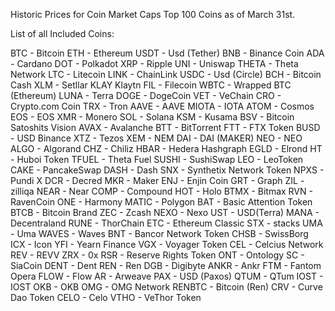 Historic Prices for Coin Market Caps Top 100 Coins as of March 31st.  

List of all Included Coins: 

BTC - Bitcoin
ETH - Ethereum
USDT - Usd (Tether)
BNB - Binance Coin
ADA - Cardano
DOT - Polkadot
XRP - Ripple
UNI - Uniswap
THETA - Theta Network
LTC - Litecoin
LINK - ChainLink
USDC - Usd (Circle)
BCH - Bitcoin Cash
XLM - Setllar
KLAY Klaytn
FIL - Filecoin
WBTC - Wrapped BTC (Ethereum)
LUNA - Terra
DOGE - DogeCoin
VET - VeChain
CRO - Crypto.com Coin
TRX - Tron
AAVE - AAVE
MIOTA - IOTA
ATOM - Cosmos
EOS - EOS
XMR - Monero
SOL - Solana
KSM - Kusama
BSV - Bitcoin Satoshits Vision
AVAX - Avalanche
BTT - BitTorrent
FTT - FTX Token
BUSD - USD Binance
XTZ - Tezos
XEM - NEM
DAI - DAI (MAKER)
NEO - NEO
ALGO - Algorand
CHZ - Chiliz
HBAR - Hedera Hashgraph
EGLD - Elrond
HT - Huboi Token
TFUEL - Theta Fuel
SUSHI - SushiSwap
LEO - LeoToken
CAKE - PancakeSwap
DASH - Dash
SNX - Synthetix Network Token
NPXS - Pundi X
DCR - Decred
MKR - Maker
ENJ - Enjin Coin
GRT - Graph
ZIL - zilliqa
NEAR - Near
COMP - Compound
HOT - Holo
BTMX - Bitmax
RVN - RavenCoin
ONE - Harmony
MATIC - Polygon
BAT - Basic Attention Token
BTCB - Bitcoin Brand
ZEC - Zcash
NEXO - Nexo
UST - USD(Terra)
MANA - Decentraland
RUNE - ThorChain
ETC - Ethereum Classic
STX - stacks
UMA - Uma
WAVES - Waves
BNT - Bancor Network Token
CHSB - SwissBorg
ICX - Icon
YFI - Yearn Finance
VGX - Voyager Token
CEL - Celcius Network
REV - REVV
ZRX - 0x
RSR - Reserve Rights Token
ONT - Ontology
SC - SiaCoin
DENT - Dent
REN - Ren
DGB - Digibyte
ANKR - Ankr
FTM - Fantom Opera
FLOW - Flow
AR - Arweave
PAX - USD (Paxos)
QTUM - QTum
IOST - IOST
OKB - OKB
OMG - OMG Network
RENBTC - Bitcoin (Ren)
CRV - Curve Dao Token
CELO - Celo
VTHO - VeThor Token
